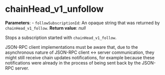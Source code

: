 # chainHead_v1_unfollow

**Parameters**:
    - `followSubscriptionId`: An opaque string that was returned by `chainHead_v1_follow`.
**Return value**: *null*

Stops a subscription started with `chainHead_v1_follow`.

JSON-RPC client implementations must be aware that, due to the asynchronous nature of JSON-RPC client <-> server communication, they might still receive chain updates notifications, for example because these notifications were already in the process of being sent back by the JSON-RPC server.
